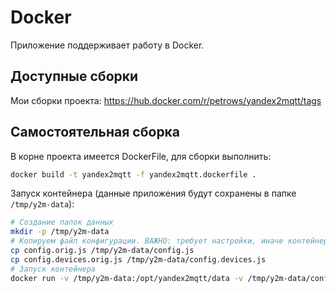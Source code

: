 # Docker

Приложение поддерживает работу в Docker.

## Доступные сборки

Мои сборки проекта: https://hub.docker.com/r/petrows/yandex2mqtt/tags

## Самостоятельная сборка

В корне проекта имеется DockerFile, для сборки выполнить:

```bash
docker build -t yandex2mqtt -f yandex2mqtt.dockerfile .
```

Запуск контейнера (данные приложения будут сохранены в папке `/tmp/y2m-data`):

```bash
# Создание папок данных
mkdir -p /tmp/y2m-data
# Копируем файл конфигурации. ВАЖНО: требует настройки, иначе контейнер не запустится
cp config.orig.js /tmp/y2m-data/config.js
cp config.devices.orig.js /tmp/y2m-data/config.devices.js
# Запуск контейнера
docker run -v /tmp/y2m-data:/opt/yandex2mqtt/data -v /tmp/y2m-data/config.js:/opt/yandex2mqtt/config.js -v /tmp/y2m-data/config.devices.js:/opt/yandex2mqtt/config.devices.js yandex2mqtt
```
